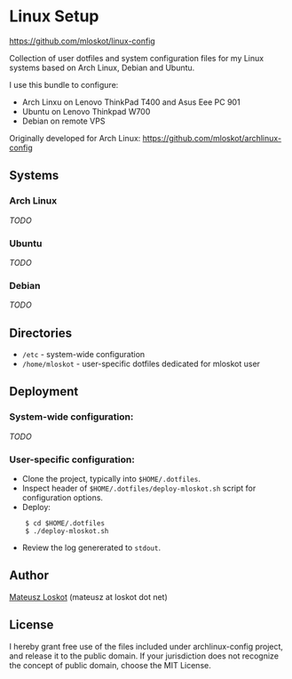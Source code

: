 # Linux Setup

https://github.com/mloskot/linux-config

Collection of user dotfiles and system configuration files for 
my Linux systems based on Arch Linux, Debian and Ubuntu.

I use this bundle to configure:
* Arch Linxu on Lenovo ThinkPad T400 and Asus Eee PC 901
* Ubuntu on Lenovo Thinkpad W700
* Debian on remote VPS

Originally developed for Arch Linux: https://github.com/mloskot/archlinux-config

## Systems

### Arch Linux

*TODO* 

### Ubuntu

*TODO* 

### Debian

*TODO* 

## Directories

* `/etc`          - system-wide configuration
* `/home/mloskot` - user-specific dotfiles dedicated for mloskot user

## Deployment

### System-wide configuration:

*TODO*

### User-specific configuration:

* Clone the project, typically into `$HOME/.dotfiles`.
* Inspect header of `$HOME/.dotfiles/deploy-mloskot.sh` script for configuration options.
* Deploy:

```shell
    $ cd $HOME/.dotfiles
    $ ./deploy-mloskot.sh
```
* Review the log genererated to `stdout`.

## Author

[Mateusz Loskot](http://mateusz.loskot.net) (mateusz at loskot dot net)

## License

I hereby grant free use of the files included under archlinux-config project, and release it to the public domain.
If your jurisdiction does not recognize the concept of public domain, choose the MIT License.
